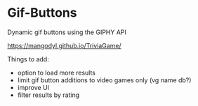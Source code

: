 # Gif-Buttons
Dynamic gif buttons using the GIPHY API

https://mangodyl.github.io/TriviaGame/

Things to add:
  - option to load more results
  - limit gif button additions to video games only (vg name db?)
  - improve UI
  - filter results by rating
